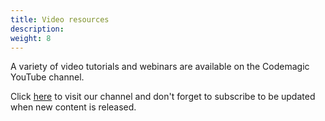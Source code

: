 ```yaml
---
title: Video resources
description:
weight: 8
---
```


A variety of video tutorials and webinars are available on the Codemagic YouTube channel.

Click [here](https://www.youtube.com/channel/UC6iPpISHwCnNreb53c0eYvg) to visit our channel and don't forget to subscribe to be updated when new content is released.
